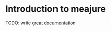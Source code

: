 # Introduction to meajure

TODO: write [great documentation](http://jacobian.org/writing/great-documentation/what-to-write/)
